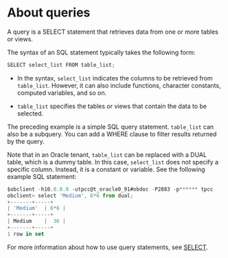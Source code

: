 # About queries

A query is a SELECT statement that retrieves data from one or more tables or views. 

The syntax of an SQL statement typically takes the following form:

```javascript
SELECT select_list FROM table_list;
```

* In the syntax, `select_list` indicates the columns to be retrieved from `table_list`. However, it can also include functions, character constants, computed variables, and so on.

* `table_list` specifies the tables or views that contain the data to be selected. 

The preceding example is a simple SQL query statement. `table_list` can also be a subquery. You can add a WHERE clause to filter results returned by the query. 

Note that in an Oracle tenant, `table_list` can be replaced with a DUAL table, which is a dummy table. In this case, `select_list` does not specify a specific column. Instead, it is a constant or variable. See the following example SQL statement:

```javascript
$obclient -h10.0.0.0 -utpcc@t_oracle0_91#obdoc -P2883 -p****** tpcc
obclient> select 'Medium', 6*6 from dual;
+-------+-----+
| 'Medium'  | 6*6 |
+-------+-----+
| Medium    |  36 |
+-------+-----+
1 row in set
```

For more information about how to use query statements, see [SELECT](../../../7.reference/4.development-reference/1.sql-syntax/3.common-tenant-of-oracle-mode/9.sql-statement-of-oracle-mode/2.dml-of-oracle-mode/5.select-of-oracle-mode/1.simple-select-of-oracle-mode.md). 
